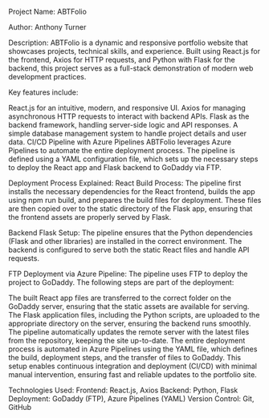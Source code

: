 Project Name: ABTFolio

Author: Anthony Turner

Description: ABTFolio is a dynamic and responsive portfolio website that showcases projects, technical skills, and experience. Built using React.js for the frontend, Axios for HTTP requests, and Python with Flask for the backend, this project serves as a full-stack demonstration of modern web development practices.

Key features include:

React.js for an intuitive, modern, and responsive UI.
Axios for managing asynchronous HTTP requests to interact with backend APIs.
Flask as the backend framework, handling server-side logic and API responses.
A simple database management system to handle project details and user data.
CI/CD Pipeline with Azure Pipelines
ABTFolio leverages Azure Pipelines to automate the entire deployment process. The pipeline is defined using a YAML configuration file, which sets up the necessary steps to deploy the React app and Flask backend to GoDaddy via FTP.

Deployment Process Explained:
React Build Process: The pipeline first installs the necessary dependencies for the React frontend, builds the app using npm run build, and prepares the build files for deployment. These files are then copied over to the static directory of the Flask app, ensuring that the frontend assets are properly served by Flask.

Backend Flask Setup: The pipeline ensures that the Python dependencies (Flask and other libraries) are installed in the correct environment. The backend is configured to serve both the static React files and handle API requests.

FTP Deployment via Azure Pipeline: The pipeline uses FTP to deploy the project to GoDaddy. The following steps are part of the deployment:

The built React app files are transferred to the correct folder on the GoDaddy server, ensuring that the static assets are available for serving.
The Flask application files, including the Python scripts, are uploaded to the appropriate directory on the server, ensuring the backend runs smoothly.
The pipeline automatically updates the remote server with the latest files from the repository, keeping the site up-to-date.
The entire deployment process is automated in Azure Pipelines using the YAML file, which defines the build, deployment steps, and the transfer of files to GoDaddy. This setup enables continuous integration and deployment (CI/CD) with minimal manual intervention, ensuring fast and reliable updates to the portfolio site.

Technologies Used:
Frontend: React.js, Axios
Backend: Python, Flask
Deployment: GoDaddy (FTP), Azure Pipelines (YAML)
Version Control: Git, GitHub